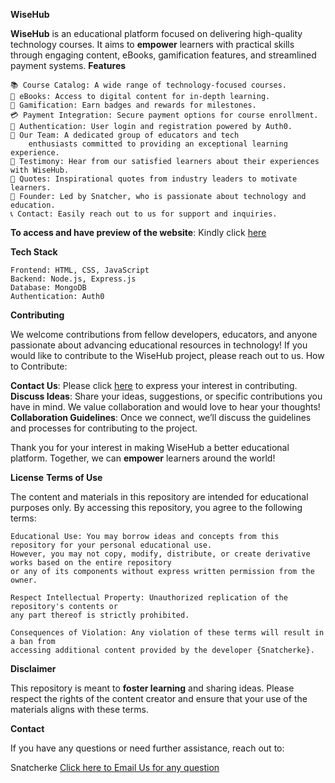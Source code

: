 **WiseHub**

**WiseHub** is an educational platform focused on delivering high-quality technology courses. It aims to **empower** learners with practical skills through engaging content, eBooks, gamification features, and streamlined payment systems.
**Features**

    📚 Course Catalog: A wide range of technology-focused courses.
    📖 eBooks: Access to digital content for in-depth learning.
    🏅 Gamification: Earn badges and rewards for milestones.
    💳 Payment Integration: Secure payment options for course enrollment.
    🔐 Authentication: User login and registration powered by Auth0.
    👥 Our Team: A dedicated group of educators and tech 
        enthusiasts committed to providing an exceptional learning experience.
    🌟 Testimony: Hear from our satisfied learners about their experiences with WiseHub.
    💬 Quotes: Inspirational quotes from industry leaders to motivate learners.
    🌱 Founder: Led by Snatcher, who is passionate about technology and education.
    📞 Contact: Easily reach out to us for support and inquiries.

**To access and have preview of the website**:
Kindly click [here](https://snatcherke.github.io/wisehub/)

**Tech Stack**

    Frontend: HTML, CSS, JavaScript
    Backend: Node.js, Express.js
    Database: MongoDB
    Authentication: Auth0
    
**Contributing**

We welcome contributions from fellow developers, educators, and anyone passionate about advancing educational resources in technology! If you would like to contribute to the WiseHub project, please reach out to us.
How to Contribute:

 **Contact Us**: Please click [here](elphas444@gmail.com) to express your interest in contributing.
  **Discuss Ideas**: Share your ideas, suggestions, or specific contributions you have in mind. We value collaboration and would love to hear your thoughts!
 **Collaboration Guidelines**: Once we connect, we’ll discuss the guidelines and processes for contributing to the project.

Thank you for your interest in making WiseHub a better educational platform. Together, we can **empower** learners around the world!

**License**
**Terms of Use**

The content and materials in this repository are intended for educational purposes only. By accessing this repository, you agree to the following terms:

    Educational Use: You may borrow ideas and concepts from this repository for your personal educational use. 
    However, you may not copy, modify, distribute, or create derivative works based on the entire repository 
    or any of its components without express written permission from the owner.

    Respect Intellectual Property: Unauthorized replication of the repository's contents or 
    any part thereof is strictly prohibited.

    Consequences of Violation: Any violation of these terms will result in a ban from 
    accessing additional content provided by the developer {Snatcherke}.

**Disclaimer**

This repository is meant to **foster learning** and sharing ideas. Please respect the rights of the content creator and ensure that your use of the materials aligns with these terms.

**Contact**

If you have any questions or need further assistance, reach out to:

Snatcherke
[Click here to Email Us for any question](elphas444@gmail.com)

